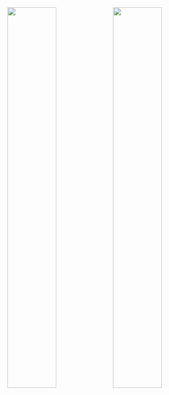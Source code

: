 <img align="left" width="47%" src="https://github-readme-stats.vercel.app/api?username=xShamir&count_private=true&show_icons=true&theme=radical"/>
<img align="left" width="47%" src="https://github-readme-stats.vercel.app/api/top-langs/?username=xShamir&layout=compact&theme=radical"/>
